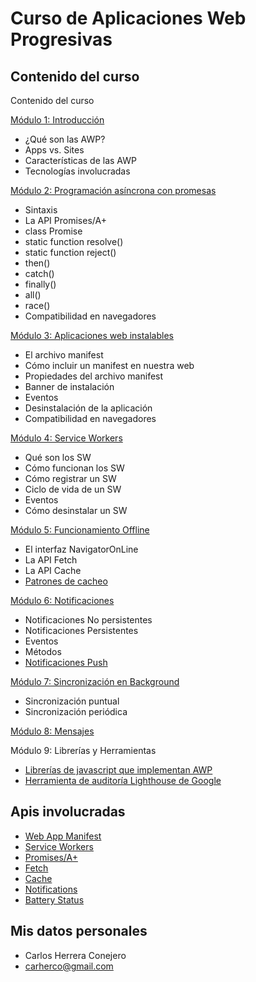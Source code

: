 # Curso de Aplicaciones Web Progresivas

## Contenido del curso

Contenido del curso

[Módulo 1: Introducción](introduccion.md)
- ¿Qué son las AWP?
- Apps vs. Sites
- Características de las AWP
- Tecnologías involucradas

[Módulo 2: Programación asíncrona con promesas](api_promesas.md)
- Sintaxis
- La API Promises/A+
- class Promise
- static function resolve()
- static function reject()
- then()
- catch()
- finally()
- all()
- race()
- Compatibilidad en navegadores

[Módulo 3: Aplicaciones web instalables](manifest.md)
- El archivo manifest
- Cómo incluir un manifest en nuestra web
- Propiedades del archivo manifest
- Banner de instalación
- Eventos
- Desinstalación de la aplicación
- Compatibilidad en navegadores

[Módulo 4: Service Workers](service_workers.md)
- Qué son los SW
- Cómo funcionan los SW
- Cómo registrar un SW
- Ciclo de vida de un SW
- Eventos
- Cómo desinstalar un SW

[Módulo 5: Funcionamiento Offline](offline.md)
- El interfaz NavigatorOnLine
- La API Fetch
- La API Cache
- [Patrones de cacheo](patrones_cacheo.md)

[Módulo 6: Notificaciones](notificaciones.md)
- Notificaciones No persistentes
- Notificaciones Persistentes
- Eventos
- Métodos
- [Notificaciones Push](notificaciones_push.md)

[Módulo 7: Sincronización en Background](sync.md)
- Sincronización puntual
- Sincronización periódica

[Módulo 8: Mensajes](messages.md)

Módulo 9: Librerías y Herramientas
- [Librerías de javascript que implementan AWP](workbox.md)
- [Herramienta de auditoría Lighthouse de Google](auditoria.md)

## Apis involucradas

- [Web App Manifest](https://www.w3.org/TR/appmanifest/)
- [Service Workers](https://developer.mozilla.org/es/docs/Web/API/Service_Worker_API)
- [Promises/A+](https://github.com/carherco/curso-promesas)
- [Fetch](https://developer.mozilla.org/en-US/docs/Web/API/Fetch_API)
- [Cache](https://developer.mozilla.org/en-US/docs/Web/API/Cache)
- [Notifications](https://developer.mozilla.org/en-US/docs/Web/API/Notifications_API)
- [Battery Status](https://w3c.github.io/battery/)

## Mis datos personales

- Carlos Herrera Conejero
- carherco@gmail.com